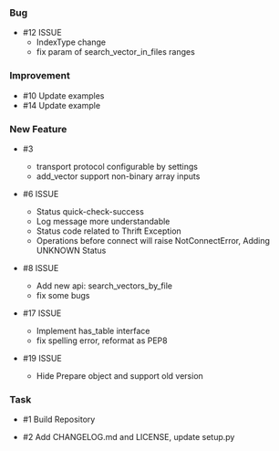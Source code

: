 ### Bug
- \#12 ISSUE
    - IndexType change
    - fix param of search_vector_in_files ranges
### Improvement

- \#10 Update examples
- \#14 Update example

### New Feature

- \#3
    - transport protocol configurable by settings
    - add_vector support non-binary array inputs

- \#6 ISSUE   
    - Status quick-check-success
    - Log message more understandable
    - Status code related to Thrift Exception
    - Operations before connect will raise NotConnectError, Adding UNKNOWN Status

- \#8 ISSUE
    - Add new api: search_vectors_by_file
    - fix some bugs

- \#17 ISSUE
    - Implement has_table interface
    - fix spelling error, reformat as PEP8

- \#19 ISSUE
    - Hide Prepare object and support old version
### Task

- \#1 Build Repository

- \#2 Add CHANGELOG.md and LICENSE, update setup.py
